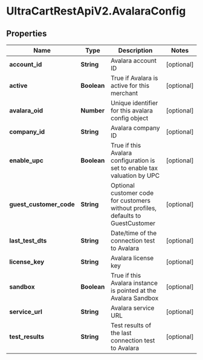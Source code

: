 # UltraCartRestApiV2.AvalaraConfig

## Properties
Name | Type | Description | Notes
------------ | ------------- | ------------- | -------------
**account_id** | **String** | Avalara account ID | [optional] 
**active** | **Boolean** | True if Avalara is active for this merchant | [optional] 
**avalara_oid** | **Number** | Unique identifier for this avalara config object | [optional] 
**company_id** | **String** | Avalara company ID | [optional] 
**enable_upc** | **Boolean** | True if this Avalara configuration is set to enable tax valuation by UPC | [optional] 
**guest_customer_code** | **String** | Optional customer code for customers without profiles, defaults to GuestCustomer | [optional] 
**last_test_dts** | **String** | Date/time of the connection test to Avalara | [optional] 
**license_key** | **String** | Avalara license key | [optional] 
**sandbox** | **Boolean** | True if this Avalara instance is pointed at the Avalara Sandbox | [optional] 
**service_url** | **String** | Avalara service URL | [optional] 
**test_results** | **String** | Test results of the last connection test to Avalara | [optional] 


